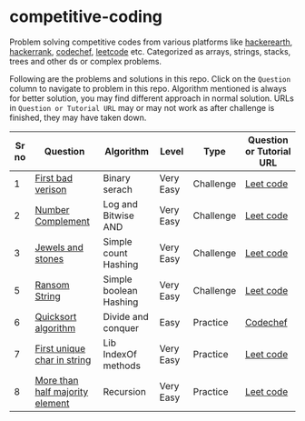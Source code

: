 # competitive-coding

Problem solving competitive codes from various platforms like [hackerearth](https://www.hackerearth.com/challenges/), [hackerrank](https://www.hackerrank.com/), [codechef](https://www.codechef.com/), [leetcode](https://leetcode.com/) etc. Categorized as arrays, strings, stacks, trees and other ds or complex problems.

Following are the problems and solutions in this repo. Click on the `Question` column to navigate to problem in this repo. Algorithm mentioned is always for better solution, you may find different approach in normal solution. URLs in `Question or Tutorial URL` may or may not work as after challenge is finished, they may have taken down.

Sr no | Question | Algorithm | Level | Type | Question or Tutorial URL
--- | --- | --- | --- | --- | ---
1 | [First bad verison](random/first_bad_version/README.md) | Binary serach | Very Easy | Challenge | [Leet code](https://leetcode.com/explore/challenge/card/may-leetcoding-challenge/534/week-1-may-1st-may-7th/3316/)
2 | [Number Complement](random/number_complement/README.md) | Log and Bitwise AND | Very Easy | Challenge | [Leet code](https://leetcode.com/explore/challenge/card/may-leetcoding-challenge/534/week-1-may-1st-may-7th/3319/)
3 | [Jewels and stones](string/jewels_and_stones/README.md) | Simple count Hashing | Very Easy | Challenge | [Leet code](https://leetcode.com/explore/challenge/card/may-leetcoding-challenge/534/week-1-may-1st-may-7th/3317/)
5 | [Ransom String](string/ransom_string/README.md) | Simple boolean Hashing | Very Easy | Challenge | [Leet code](https://leetcode.com/explore/challenge/card/may-leetcoding-challenge/534/week-1-may-1st-may-7th/3318/)
6 | [Quicksort algorithm](array/quicksort/README.md) | Divide and conquer | Easy | Practice | [Codechef](https://discuss.codechef.com/t/data-structure-tutorial-array/13551)
7 | [First unique char in string](string/first_unique_character/README.md) | Lib IndexOf methods | Very Easy | Practice | [Leet code](https://leetcode.com/explore/challenge/card/may-leetcoding-challenge/534/week-1-may-1st-may-7th/3320/)
8 | [More than half majority element](array/more_than_half_majority_element/README.md) | Recursion | Very Easy | Practice | [Leet code](https://leetcode.com/explore/challenge/card/may-leetcoding-challenge/534/week-1-may-1st-may-7th/3321/)
